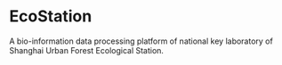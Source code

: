 # EcoStation
A bio-information data processing platform of national key laboratory of Shanghai Urban Forest Ecological Station.
